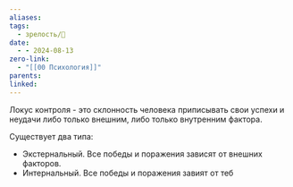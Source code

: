 ```yaml
---
aliases: 
tags:
  - зрелость/🌱
date:
  - - 2024-08-13
zero-link:
  - "[[00 Психология]]"
parents: 
linked:
---
```

Локус контроля - это склонность человека приписывать свои успехи и неудачи либо только внешним, либо только внутренним фактора.

Существует два типа:
- Экстернальный. Все победы и поражения зависят от внешних факторов.
- Интернальный. Все победы и поражения завият от теб